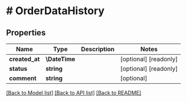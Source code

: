 # # OrderDataHistory


## Properties 


Name | Type | Description | Notes
------------ | ------------- | ------------- | -------------
**created_at**| **\DateTime** |   | [optional] [readonly]
**status**| **string** |   | [optional] [readonly]
**comment**| **string** |   | [optional]


[[Back to Model list]](../../README.md#models) [[Back to API list]](../../README.md#endpoints) [[Back to README]](../../README.md)

